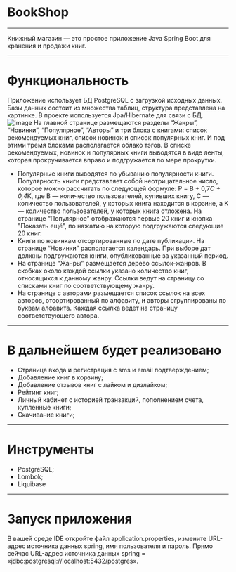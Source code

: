 # BookShop

___
Книжный магазин — это простое приложение Java Spring Boot для хранения и продажи книг.
___

# Функциональность

Приложение использует БД PostgreSQL с загрузкой исходных данных. Базы данных состоит из множества таблиц, структура
представлена на картинке. В проекте используется Jpa/Hibernate для связи с БД.
![image](https://user-images.githubusercontent.com/77297261/170550920-94c47b7b-4d87-4044-a1bb-d96cbdc41495.png)
На главной странице размещаются разделы “Жанры”, “Новинки”, “Популярное”, “Авторы” и три блока с книгами: список
рекомендуемых книг, список новинок и список популярных книг. И под этими тремя блоками располагается облако тэгов. В
списке рекомендуемых, новинок и популярных книги выводятся в виде ленты, которая прокручивается вправо и подгружается по
мере прокрутки.

* Популярные книги выводятся по убыванию популярности книги. Популярность книги представляет собой неотрицательное
  число, которое можно рассчитать по следующей формуле: P = B + 0,7*C + 0,4*K, где B — количество пользователей,
  купивших книгу, C — количество пользователей, у которых книга находится в корзине, а K — количество пользователей, у
  которых книга отложена. На странице “Популярное” отображаются первые 20 книг и кнопка "Показать ещё", по нажатию на
  которую подгружаются следующие 20 книг.
* Книги по новинкам отсортированные по дате публикации. На странице “Новинки” располагается календарь. При выборе дат
  должны подгружаются книги, опубликованные за указанный период.
* На странице “Жанры” размещается дерево ссылок-жанров. В скобках около каждой ссылки указано количество книг,
  относящихся к данному жанру. Ссылки ведут на страницу со списками книг по соответствующему жанру.
* На странице с авторами размещается список ссылок на всех авторов, отсортированный по алфавиту, и авторы сгруппированы
  по буквам алфавита. Каждая ссылка ведет на страницу соответствующего автора.

___

# В дальнейшем будет реализовано

* Страница входа и регистрация с sms и email подтверждением;
* Добавление книг в корзину;
* Добавление отзывов книг с лайком и дизлайком;
* Рейтинг книг;
* Личный кабинет с историей транзакций, пополнением счета, купленные книги;
* Скачивание книги;

___

# Инструменты

* PostgreSQL;
* Lombok;
* Liquibase

___

# Запуск приложения

В вашей среде IDE откройте файл application.properties, измените URL-адрес источника данных spring, имя пользователя и
пароль. Прямо сейчас URL-адрес источника данных spring = «jdbc:postgresql://localhost:5432/postgres».